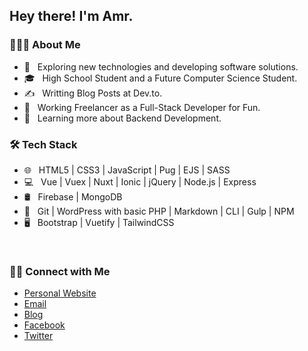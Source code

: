 <h2> Hey there! I'm Amr.</h2>

<h3> 👨🏻‍💻 About Me </h3>

- 🤔 &nbsp; Exploring new technologies and developing software solutions.
- 🎓 &nbsp; High School Student and a Future Computer Science Student.
- ✍️ &nbsp; Writting Blog Posts at Dev.to.
- 💼 &nbsp; Working Freelancer as a Full-Stack Developer for Fun.
- 🌱 &nbsp; Learning more about Backend Development.

<h3>🛠 Tech Stack</h3>

- 🌐 &nbsp; HTML5 | CSS3 | JavaScript | Pug | EJS | SASS
- 💻 &nbsp; Vue | Vuex | Nuxt | Ionic | jQuery | Node.js | Express
- 🛢 &nbsp; Firebase | MongoDB
- 🔧 &nbsp; Git | WordPress with basic PHP | Markdown | CLI | Gulp | NPM
- 🖥 &nbsp; Bootstrap | Vuetify | TailwindCSS

<br/>

<h3> 🤝🏻 Connect with Me </h3>

<p align="center">
<ul>
  <li>
    <a href="https://amr-elmohamady.netlify.app/" target="_blank" >Personal Website</a>
  </li>
  <li>
    <a href="mailto:ana.osama.elmohamady@gmail.com">Email</a>
  </li>
  <li>
    <a href="https://dev.to/amrelmohamady" target="_blank" >Blog</a>
  </li>
  <li>
    <a href="https://www.facebook.com/amr.elmohamady.1426/" target="_blank" >Facebook</a>
  </li>
  <li>
    <a href="https://twitter.com/Amr__Elmohamady" target="_blank" >Twitter</a> 
  </li>  
</ul>
</p>
